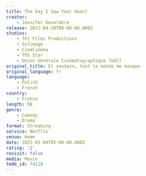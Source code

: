 ```yaml
---
title: The Day I Saw Your Heart
creator:
    - Jennifer Devoldère
release: 2011-04-20T00:00:00.000Z
studios:
    - TFI Films Productions
    - Sofimage
    - CinéCinéma
    - TPS Star
    - Union Générale Cinématographique (UGC)
original_title: Et soudain, tout le monde me manque
original_language: fr
language:
    - Polish
    - French
country:
    - France
length: 98
genre:
    - Comedy
    - Drama
format: Streaming
service: Netflix
venue: Home
date: 2021-03-04T05:00:00.000Z
rating: '2'
revisit: false
media: Movie
tmdb_id: 74119
---
```



